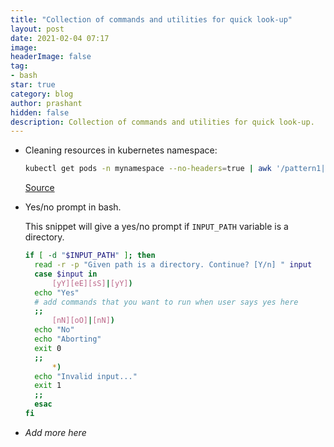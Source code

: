 ```yaml
---
title: "Collection of commands and utilities for quick look-up"
layout: post
date: 2021-02-04 07:17
image: 
headerImage: false
tag:
- bash
star: true
category: blog
author: prashant
hidden: false
description: Collection of commands and utilities for quick look-up.
---
```


- Cleaning resources in kubernetes namespace:

  ```bash
  kubectl get pods -n mynamespace --no-headers=true | awk '/pattern1|pattern2/{print $1}'| xargs kubectl delete -n mynamespace pod
  ```

  [Source](https://medium.com/faun/delete-kubernetes-pods-with-a-regex-f396291bba0e)

- Yes/no prompt in bash.
  
  This snippet will give a yes/no prompt if `INPUT_PATH` variable is a directory.

  ```bash
  if [ -d "$INPUT_PATH" ]; then
    read -r -p "Given path is a directory. Continue? [Y/n] " input
    case $input in
        [yY][eE][sS]|[yY])
    echo "Yes"
    # add commands that you want to run when user says yes here
    ;;
        [nN][oO]|[nN])
    echo "No"
    echo "Aborting"
    exit 0
    ;;
        *)
    echo "Invalid input..."
    exit 1
    ;;
    esac
  fi
  ```

- *Add more here*
